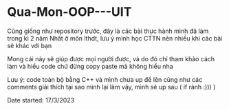 # Qua-Mon-OOP---UIT
Cũng giống như repository trước, đây là các bài thực hành mình đã làm trong kì 2 năm Nhất ở môn lthdt, lưu ý mình học CTTN nên nhiều khi các bài sẽ khác với bạn


Mong cái này sẽ giúp được mọi người được, và do đó chỉ tham khảo cách làm và hiểu code chứ đừng copy paste mà không hiểu nha 


Lưu ý: code toàn bộ bằng C++ và mình chưa up đề lên cũng như các comments giải thích tại sao mình lại làm vậy, mình sẽ up sau ( if rảnh :))) )


Date started: 17/3/2023
